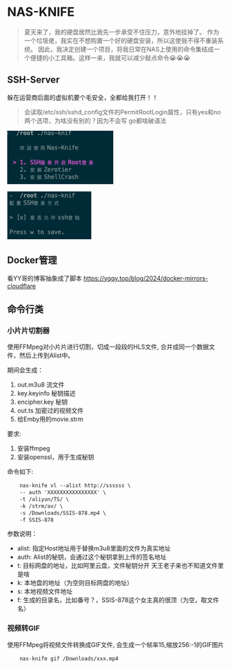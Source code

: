 # NAS-KNIFE

> 夏天来了，我的硬盘居然比我先一步承受不住压力，意外地挂掉了。
> 作为一个垃圾佬，我实在不想购置一个好的硬盘安装，所以这使我不得不重装系统。
> 因此，我决定创建一个项目，将我日常在NAS上使用的命令集结成一个便捷的小工具箱。这样一来，我就可以减少敲点命令😭😭😭

## SSH-Server

躲在运营商后面的虚拟机要个毛安全，全都给我打开！！

> 会读取/etc/ssh/sshd_config文件的PermitRootLogin属性，只有yes和no两个选项，为啥没有别的？因为不会写 go都啥破语法

![doc](doc/ssh-server.png)

![doc](doc/ssh-server-check.png)

## Docker管理

看YY哥的博客抽象成了脚本 https://yqqy.top/blog/2024/docker-mirrors-cloudflare

## 命令行类

### 小片片切割器

使用FFMpeg对小片片进行切割，切成一段段的HLS文件, 合并成同一个数据文件，然后上传到Alist中。

期间会生成：
1. out.m3u8 流文件
2. key.keyinfo 秘钥描述
3. encipher.key 秘钥
4. out.ts 加密过的视频文件
5. 给Emby用的movie.strm

要求:

1. 安装ffmpeg
2. 安装openssl，用于生成秘钥

命令如下:

```shell
    nas-knife vl --alist http://ssssss \
    -- auth 'XXXXXXXXXXXXXXXX' \ 
    -t /aliyun/TS/ \ 
    -k /strm/av/ \
    -s /Downloads/SSIS-878.mp4 \ 
    -f SSIS-878
```

参数说明：

+ alist: 指定Host地址用于替换m3u8里面的文件为真实地址
+ auth: Alist的秘钥，会通过这个秘钥拿到上传的签名地址
+ t: 目标网盘的地址，比如阿里云盘，文件秘钥分开 天王老子来也不知道文件里是啥
+ k: 本地盘的地址（为空则目标网盘的地址）
+ s: 本地视频文件地址
+ f: 生成的目录名，比如番号？，SSIS-878这个女主真的很顶（为空，取文件名）

### 视频转GIF

使用FFMpeg将视频文件转换成GIF文件, 会生成一个帧率15,缩放256:-1的GIF图片

```shell
    nas-knife gif /Downloads/xxx.mp4 
```